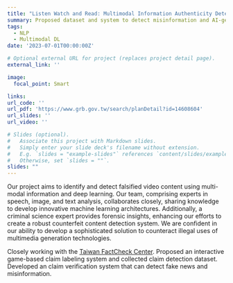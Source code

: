 ```yaml
---
title: "Listen Watch and Read: Multimodal Information Authenticity Detection and Source Tracking"
summary: Proposed dataset and system to detect misinformation and AI-generated content in text, video, and audio.
tags:
  - NLP
  - Multimodal DL
date: '2023-07-01T00:00:00Z'

# Optional external URL for project (replaces project detail page).
external_link: ''

image:
  focal_point: Smart

links:
url_code: ''
url_pdf: 'https://www.grb.gov.tw/search/planDetail?id=14608604'
url_slides: ''
url_video: ''

# Slides (optional).
#   Associate this project with Markdown slides.
#   Simply enter your slide deck's filename without extension.
#   E.g. `slides = "example-slides"` references `content/slides/example-slides.md`.
#   Otherwise, set `slides = ""`.
slides: ""
---
```


Our project aims to identify and detect falsified video content using multi-modal information and deep learning. Our team, comprising experts in speech, image, and text analysis, collaborates closely, sharing knowledge to develop innovative machine learning architectures. Additionally, a criminal science expert provides forensic insights, enhancing our efforts to create a robust counterfeit content detection system. We are confident in our ability to develop a sophisticated solution to counteract illegal uses of multimedia generation technologies.

Closely working with the [Taiwan FactCheck Center](https://tfc-taiwan.org.tw/). Proposed an interactive game-based claim labeling system and collected claim detection dataset. Developed an claim verification system that can detect fake news and misinformation.